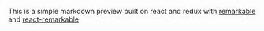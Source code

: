 This is a simple markdown preview built on react and redux with [remarkable](https://github.com/jonschlinkert/remarkable) and [react-remarkable](https://github.com/acdlite/react-remarkable)